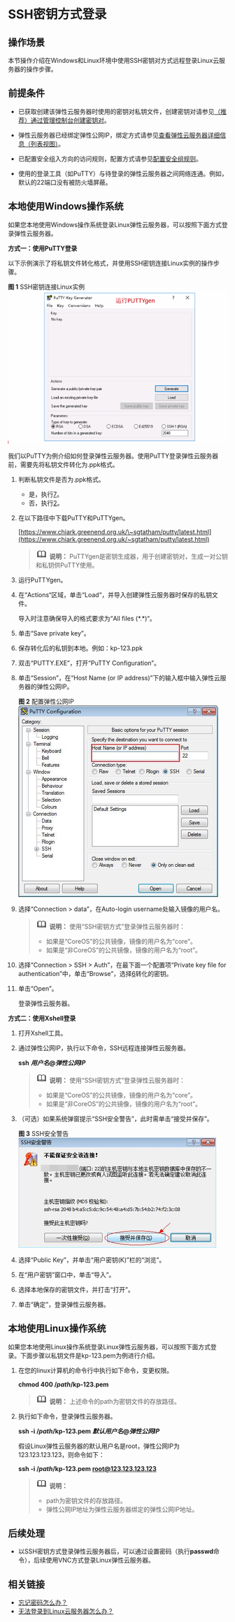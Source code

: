 # SSH密钥方式登录<a name="ZH-CN_TOPIC_0017955380"></a>

## 操作场景<a name="section1547194115913"></a>

本节操作介绍在Windows和Linux环境中使用SSH密钥对方式远程登录Linux云服务器的操作步骤。

## 前提条件<a name="section6801971111724"></a>

-   已获取创建该弹性云服务器时使用的密钥对私钥文件，创建密钥对请参见[（推荐）通过管理控制台创建密钥对](（推荐）通过管理控制台创建密钥对.md)。
-   弹性云服务器已经绑定弹性公网IP，绑定方式请参见[查看弹性云服务器详细信息（列表视图）](查看弹性云服务器详细信息（列表视图）.md)。

-   已配置安全组入方向的访问规则，配置方式请参见[配置安全组规则](配置安全组规则.md)。
-   使用的登录工具（如PuTTY）与待登录的弹性云服务器之间网络连通。例如，默认的22端口没有被防火墙屏蔽。

## 本地使用Windows操作系统<a name="section47918167111724"></a>

如果您本地使用Windows操作系统登录Linux弹性云服务器，可以按照下面方式登录弹性云服务器。

**方式一：使用PuTTY登录**

以下示例演示了将私钥文件转化格式，并使用SSH密钥连接Linux实例的操作步骤。

**图 1**  SSH密钥连接Linux实例<a name="fig07318494542"></a>  
![](figures/SSH密钥连接Linux实例.gif "SSH密钥连接Linux实例")

我们以PuTTY为例介绍如何登录弹性云服务器。使用PuTTY登录弹性云服务器前，需要先将私钥文件转化为.ppk格式。

1.  判断私钥文件是否为.ppk格式。
    -   是，执行[7](#li40879966111724)。
    -   否，执行[2](#li8851985111724)。

2.  <a name="li8851985111724"></a>在以下路径中下载PuTTY和PuTTYgen。

    [https://www.chiark.greenend.org.uk/\~sgtatham/putty/latest.html](https://www.chiark.greenend.org.uk/~sgtatham/putty/latest.html)

    >![](public_sys-resources/icon-note.gif) **说明：** 
    >PuTTYgen是密钥生成器，用于创建密钥对，生成一对公钥和私钥供PuTTY使用。

3.  运行PuTTYgen。
4.  在“Actions“区域，单击“Load“，并导入创建弹性云服务器时保存的私钥文件。

    导入时注意确保导入的格式要求为“All files \(\*.\*\)“。

5.  单击“Save private key”。
6.  <a name="li56738001111724"></a>保存转化后的私钥到本地。例如：kp-123.ppk
7.  <a name="li40879966111724"></a>双击“PUTTY.EXE”，打开“PuTTY Configuration”。
8.  单击“Session”，在“Host Name \(or IP address\)”下的输入框中输入弹性云服务器的弹性公网IP。

    **图 2**  配置弹性公网IP<a name="fig3739272820239"></a>  
    ![](figures/配置弹性公网IP.jpg "配置弹性公网IP")

9.  选择“Connection \> data”，在Auto-login username处输入镜像的用户名。

    >![](public_sys-resources/icon-note.gif) **说明：** 
    >使用“SSH密钥方式”登录弹性云服务器时：
    >-   如果是“CoreOS”的公共镜像，镜像的用户名为“core”。
    >-   如果是“非CoreOS”的公共镜像，镜像的用户名为“root”。

10. 选择“Connection \> SSH \> Auth”，在最下面一个配置项“Private key file for authentication”中，单击“Browse”，选择[6](#li56738001111724)转化的密钥。
11. 单击“Open”。

    登录弹性云服务器。


**方式二：使用Xshell登录**

1.  打开Xshell工具。
2.  通过弹性公网IP，执行以下命令，SSH远程连接弹性云服务器。

    **ssh** _**用户名**_**@_弹性公网IP_**

    >![](public_sys-resources/icon-note.gif) **说明：** 
    >使用“SSH密钥方式”登录弹性云服务器时：
    >-   如果是“CoreOS”的公共镜像，镜像的用户名为“core”。
    >-   如果是“非CoreOS”的公共镜像，镜像的用户名为“root”。

3.  （可选）如果系统弹窗提示“SSH安全警告”，此时需单击“接受并保存”。

    **图 3**  SSH安全警告<a name="fig680319562495"></a>  
    ![](figures/SSH安全警告.png "SSH安全警告")

4.  选择“Public Key”，并单击“用户密钥\(K\)”栏的“浏览”。
5.  在“用户密钥”窗口中，单击“导入”。
6.  选择本地保存的密钥文件，并打击“打开”。
7.  单击“确定”，登录弹性云服务器。

## 本地使用Linux操作系统<a name="section3666784111724"></a>

如果您本地使用Linux操作系统登录Linux弹性云服务器，可以按照下面方式登录。下面步骤以私钥文件是kp-123.pem为例进行介绍。

1.  在您的linux计算机的命令行中执行如下命令，变更权限。

    **chmod 400 /_path_/kp-123.pem**

    >![](public_sys-resources/icon-note.gif) **说明：** 
    >上述命令的path为密钥文件的存放路径。

2.  执行如下命令，登录弹性云服务器。

    **ssh -i /_path_/kp-123.pem** _**默认用户名**_**@**_**弹性公网IP**_

    假设Linux弹性云服务器的默认用户名是root，弹性公网IP为123.123.123.123，则命令如下：

    **ssh -i /_path_/kp-123.pem root@123.123.123.123**

    >![](public_sys-resources/icon-note.gif) **说明：** 
    >-   path为密钥文件的存放路径。
    >-   弹性公网IP地址为弹性云服务器绑定的弹性公网IP地址。


## 后续处理<a name="section51158488121525"></a>

-   以SSH密钥方式登录弹性云服务器后，可以通过设置密码（执行**passwd**命令），后续使用VNC方式登录Linux弹性云服务器。

## 相关链接<a name="section2826432183510"></a>

-   [忘记密码怎么办？](密码使用场景介绍.md)
-   [无法登录到Linux云服务器怎么办？](https://support.huaweicloud.com/ecs_faq/zh-cn_topic_0105127983.html)

